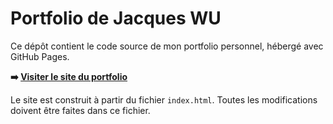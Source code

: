 # Portfolio de Jacques WU

Ce dépôt contient le code source de mon portfolio personnel, hébergé avec GitHub Pages.

**➡️ [Visiter le site du portfolio](https://j-wu1.github.io)**

Le site est construit à partir du fichier `index.html`. Toutes les modifications doivent être faites dans ce fichier.
